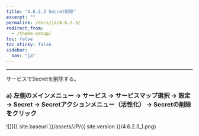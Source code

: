 ```yaml
---
title: "4.6.2.3 Secret削除"
excerpt: ""
permalink: /docs/ja/4.6.2.3/
redirect_from:
  - /theme-setup/
toc: false
toc_sticky: false
sidebar:
  nav: "ja"
---
```



---

サービスでSecretを削除する。

### a\) 左側のメインメニュー → サービス → サービスマップ選択 → 設定 → Secret → Secretアクションメニュー（活性化） → Secretの削除をクリック
![]({{ site.baseurl }}/assets/JP/{{ site.version }}/4.6.2.3_1.png)
